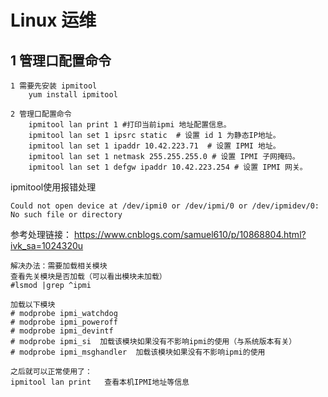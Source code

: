 # Linux 运维

## 1 管理口配置命令

```shell
1 需要先安装 ipmitool 
	yum install ipmitool

2 管理口配置命令
	ipmitool lan print 1 #打印当前ipmi 地址配置信息。
	ipmitool lan set 1 ipsrc static  # 设置 id 1 为静态IP地址。
	ipmitool lan set 1 ipaddr 10.42.223.71  # 设置 IPMI 地址。
	ipmitool lan set 1 netmask 255.255.255.0 # 设置 IPMI 子网掩码。
	ipmitool lan set 1 defgw ipaddr 10.42.223.254 # 设置 IPMI 网关。
```

ipmitool使用报错处理

```shell
Could not open device at /dev/ipmi0 or /dev/ipmi/0 or /dev/ipmidev/0: No such file or directory
```

参考处理链接： https://www.cnblogs.com/samuel610/p/10868804.html?ivk_sa=1024320u  

```shell
解决办法：需要加载相关模块
查看先关模块是否加载（可以看出模块未加载）
#lsmod |grep ^ipmi

加载以下模块
# modprobe ipmi_watchdog
# modprobe ipmi_poweroff
# modprobe ipmi_devintf
# modprobe ipmi_si  加载该模块如果没有不影响ipmi的使用（与系统版本有关）
# modprobe ipmi_msghandler  加载该模块如果没有不影响ipmi的使用

之后就可以正常使用了：
ipmitool lan print   查看本机IPMI地址等信息
```


